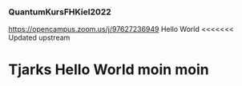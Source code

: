### QuantumKursFHKiel2022

https://opencampus.zoom.us/j/97627236949
Hello World
<<<<<<< Updated upstream

Tjarks Hello World  moin moin
=======

